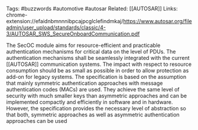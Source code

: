 Tags: #buzzwords #automotive #autosar
Related: [[AUTOSAR]]
Links: chrome-extension://efaidnbmnnnibpcajpcglclefindmkaj/https://www.autosar.org/fileadmin/user_upload/standards/classic/4-3/AUTOSAR_SWS_SecureOnboardCommunication.pdf

The SecOC module aims for resource-efficient and practicable authentication mechanisms for critical data on the level of PDUs. The authentication mechanisms shall be seamlessly integrated with the current [[AUTOSAR]] communication systems. The impact with respect to resource consumption should be as small as possible in order to allow protection as add-on for legacy systems. The specification is based on the assumption that mainly symmetric authentication approaches with message authentication codes (MACs) are used. They achieve the same level of security with much smaller keys than asymmetric approaches and can be implemented compactly and efficiently in software and in hardware. However, the specification provides the necessary level of abstraction so that both, symmetric approaches as well as asymmetric authentication approaches can be used